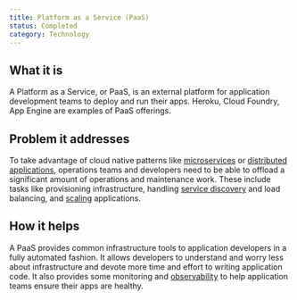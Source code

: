 ```yaml
---
title: Platform as a Service (PaaS)
status: Completed
category: Technology
---
```


## What it is

A Platform as a Service, or PaaS, is an external platform for application development teams to deploy and run their apps. 
Heroku, Cloud Foundry, App Engine are examples of PaaS offerings.

## Problem it addresses

To take advantage of cloud native patterns like [microservices](/microservices/) or [distributed applications](/distributed_apps/), 
operations teams and developers need to be able to offload a significant amount of operations and maintenance work. 
These include tasks like provisioning infrastructure, 
handling [service discovery](/service_discovery/) and load balancing, and [scaling](/scalability/) applications.

## How it helps

A PaaS provides common infrastructure tools to application developers in a fully automated fashion. 
It allows developers to understand and worry less about infrastructure and devote more time and effort to writing application code. 
It also provides some monitoring and [observability](/observability/) to help application teams ensure their apps are healthy.
